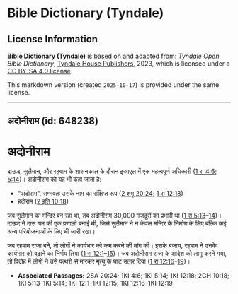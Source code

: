 # Bible Dictionary (Tyndale)

## License Information

**Bible Dictionary (Tyndale)** is based on and adapted from: _Tyndale Open Bible Dictionary_, [Tyndale House Publishers](https://tyndaleopenresources.com/), 2023, which is licensed under a [CC BY-SA 4.0 license](https://creativecommons.org/licenses/by-sa/4.0/legalcode.en).

This markdown version (created `2025-10-17`) is provided under the same license.



--------------------------------

## अदोनीराम (id: 648238)

अदोनीराम
========

दाऊद, सुलैमान, और रहबाम के शासनकाल के दौरान इस्राएल में एक महत्वपूर्ण अधिकारी ([1 रा 4:6](https://ref.ly/1Kgs4:6); [5:14](https://ref.ly/1Kgs5:14))। अदोनीराम को यह भी कहा जाता है:

* "अदोराम", सम्भवतः उसके नाम का संक्षिप्त रूप ([2 शमू 20:24](https://ref.ly/2Sam20:24); [1 रा 12:18](https://ref.ly/1Kgs12:18))
* हदोराम ([2 इति 10:18](https://ref.ly/2Chr10:18))

जब सुलैमान का मन्दिर बन रहा था, तब अदोनीराम 30,000 मजदूरों का प्रभारी था ([1 रा 5:13](https://ref.ly/1Kgs5:13-1Kgs5:14)–[14](https://ref.ly/1Kgs5:13-1Kgs5:14))। दाऊद ने दास श्रम की एक प्रणाली बनाई थी, जिसे सुलैमान ने न केवल मन्दिर के निर्माण के लिए बल्कि कई अन्य परियोजनाओं के लिए भी जारी रखा।

जब रहबाम राजा बने, तो लोगों ने कार्यभार को कम करने की मांग की। इसके बजाय, रहबाम ने उनके कार्यभार को बढ़ाने का निर्णय लिया ([1 रा 12:1](https://ref.ly/1Kgs12:1-1Kgs12:15)–[15](https://ref.ly/1Kgs12:1-1Kgs12:15))। जब अदोनीराम राजा के आदेश को लागू करने गया, तो विद्रोह में लोगों ने उसे पत्थरों से मारकर मृत्यु के घाट उतार दिया ([1 रा 12:16](https://ref.ly/1Kgs12:16-1Kgs12:19)–[19](https://ref.ly/1Kgs12:16-1Kgs12:19))।

* **Associated Passages:** 2SA 20:24; 1KI 4:6; 1KI 5:14; 1KI 12:18; 2CH 10:18; 1KI 5:13–1KI 5:14; 1KI 12:1–1KI 12:15; 1KI 12:16–1KI 12:19

